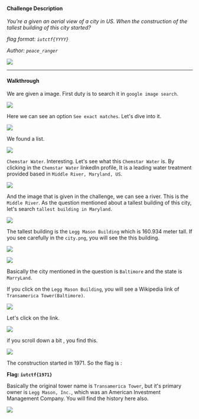 

#### Challenge Description

*You're a given an aerial view of a city in US. When the construction of the tallest building of this city started?*

*flag format: `iutctf{YYYY}`*

*Author: `peace_ranger`*

![](city.png)

---

#### Walkthrough

We are given a image. First duty is to search it in `google image search`.

![](Pasted%20image%2020240430211238.png)

Here we can see an option `See exact matches`. Let's dive into it.

![](Pasted%20image%2020240430211356.png)

We found a list.

![](Pasted%20image%2020240430211506.png)

`Chemstar Water`. Interesting. Let's see what this `Chemstar Water` is. By clicking in the `Chemstar Water` linkedIn profile, It is a leading water treatment provided based in `Middle River, Maryland, US`.

![](Screenshot%202024-04-30%20212009.png)

And the image that is given in the challenge, we can see a river. This is the `Middle River`. As the question mentioned about a tallest building of this city, let's search `tallest building in Maryland`.

![](Pasted%20image%2020240430212922.png)

The tallest building is the `Legg Mason Building` which is 160.934 meter tall. If you see carefully in the `city.png`, you will see the this building.

![](Untitled%20design.png)

![](Pasted%20image%2020240430213635.png)

Basically the city mentioned in the question is `Baltimore` and the state is `MarryLand`.

If you click on the `Legg Mason Building`, you will see a Wikipedia link of `Transamerica Tower(Baltimore)`.

![](Pasted%20image%2020240430215424.png)


Let's click on the link.


![](Pasted%20image%2020240430214751.png)

if you scroll down a bit , you find this.

![](Pasted%20image%2020240430214824.png)

The construction started in 1971. So the flag is :

**Flag: `iutctf{1971}`**

Basically the original tower name is `Transamerica Tower`, but it's primary owner is `Legg Mason, Inc.`, which was an American Investment Management Company. You will find the history here also.

![](Pasted%20image%2020240430215327.png)


